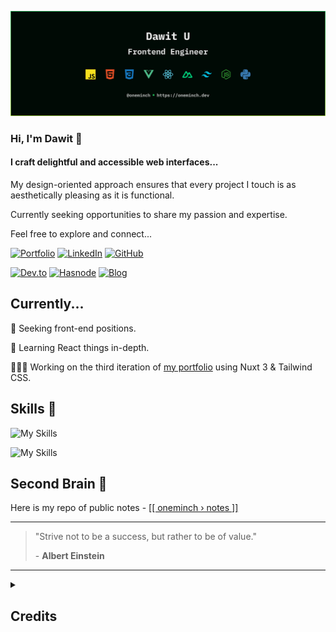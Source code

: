 ![Header Image](/assets/gh-readme-cover-img.svg)

### Hi, I'm Dawit 👋

#### **I craft delightful and accessible web interfaces...**

My design-oriented approach ensures that every project I touch is as aesthetically pleasing as it is functional.

Currently seeking opportunities to share my passion and expertise. 

Feel free to explore and connect...

[![Portfolio](https://img.shields.io/badge/Portfolio-000000?style=flat&logo=about.me&logoColor=white)](https://oneminch.dev/)
[![LinkedIn](https://img.shields.io/badge/LinkedIn-0077B5?style=flat&logo=linkedin&logoColor=white)](https://linkedin.com/in/oneminch/)
[![GitHub](https://img.shields.io/badge/GitHub-100000?style=flat&logo=github&logoColor=white)](https://github.com/oneminch/)

[![Dev.to](https://img.shields.io/badge/Dev.to-0A0A0A?style=flat&logo=devdotto&logoColor=white)](https://dev.to/oneminch/)
[![Hasnode](https://img.shields.io/badge/Hashnode-2962FF?style=flat&logo=hashnode&logoColor=white)](https://hashnode.com/@oneminch/)
[![Blog](https://img.shields.io/badge/Blog-F88900?style=flat&logo=rss&logoColor=white)](https://oneminch.dev/blog)

## Currently...

💼 Seeking front-end positions.

🧠 Learning React things in-depth.

👨🏽‍💻 Working on the third iteration of [my portfolio](https://github.com/oneminch/portfolio/) using Nuxt 3 & Tailwind CSS.

## Skills 📐

![My Skills](https://skillicons.dev/icons?i=js,html,css,react,vue,nuxt)

![My Skills](https://skillicons.dev/icons?i=typescript,nodejs,python,flask,postgres)

## Second Brain 🧠

Here is my repo of public notes - [[[ oneminch › notes ]]](https://github.com/oneminch/notes/)

---

> "Strive not to be a success, but rather to be of value."
>
> \- **Albert Einstein**

---

<details>
  <summary>
    <h2>Credits</h2>
  </summary>
  <p><a href="https://github.com/alexandresanlim/Badges4-README.md-Profile">alexandresanlim/Badges4-README.md-Profile</a></p>
  <p><a href="https://github.com/antonkomarev/github-profile-views-counter">antonkomarev/github-profile-views-counter</a></p>
  <p><a href="https://github.com/anuraghazra/github-readme-stats">anuraghazra/github-readme-stats</a></p>
  <p><a href="https://github.com/DenverCoder1/readme-typing-svg">DenverCoder1/readme-typing-svg</a></p>
  <p><a href="https://github.com/Evavic44/Evavic44">Evavic44/Evavic44</a> (Inspiration)</p>
  <p><a href="https://github.com/simple-icons/simple-icons">simple-icons/simple-icons</a></p>
  <p><a href="https://github.com/tandpfun/skill-icons">tandpfun/skill-icons</a></p>
</details>
